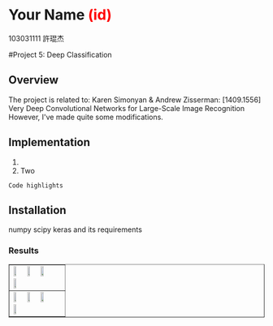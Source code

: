 # Your Name <span style="color:red">(id)</span>
103031111 許琨杰

#Project 5: Deep Classification

## Overview
The project is related to:
Karen Simonyan & Andrew Zisserman: [1409.1556] Very Deep Convolutional Networks for Large-Scale Image Recognition
However, I've made quite some modifications.

## Implementation
1. 
2. Two

```
Code highlights
```

## Installation
numpy
scipy
keras and its requirements

### Results

<table border=1>
<tr>
<td>
<img src="placeholder.jpg" width="24%"/>
<img src="placeholder.jpg"  width="24%"/>
<img src="placeholder.jpg" width="24%"/>
<img src="placeholder.jpg" width="24%"/>
</td>
</tr>

<tr>
<td>
<img src="placeholder.jpg" width="24%"/>
<img src="placeholder.jpg"  width="24%"/>
<img src="placeholder.jpg" width="24%"/>
<img src="placeholder.jpg" width="24%"/>
</td>
</tr>

</table>


